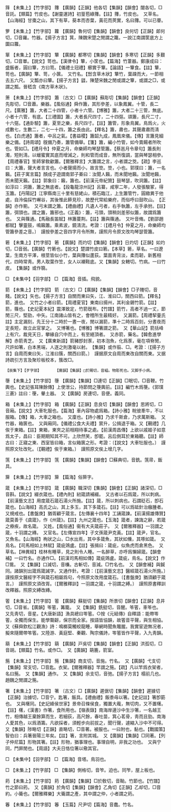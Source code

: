 <!-- { "loadSidebar": true } -->
箨	【未集上】【竹字部】	籜	【廣韻】【正韻】他各切【集韻】【韻會】闥各切，□音託。【類篇】竹皮也。【謝靈運詩】初篁苞綠籜。【註】籜，竹皮也。　又草名。【山海經】甘棗之山，其下有草，葵本而杏葉，黃花而莢實，名曰籜。可以已瞢。

箩	【未集上】【竹字部】	籮	【廣韻】魯何切【集韻】【韻會】良何切【正韻】郞何切，□音羅。竹器。【揚子方言】箕，陳魏宋楚之閒謂之籮。一說江南謂筐底方上圜曰籮。

箪	【未集上】【竹字部】	簞	【廣韻】都寒切【集韻】【韻會】多寒切【正韻】多艱切，□音單。【說文】笥也。【漢律令】簞，小筐也。【篇海】竹葦器。鄭康成曰：盛飯者，圓曰簞，方曰笥。【儀禮士冠禮】櫛實于簞。【論語】一簞食。【註】簞，笥也。【廣韻】簞、笥，小篋。　又竹名。【嵆含草木狀】簞竹，葉疎而大，一節相去五六尺。　又瓢亦曰簞。【揚子方言】瓥，陳楚宋魏之閒或謂之簞，或謂之□，或謂之瓢。晉嵇含《南方草木狀》。

箫	【未集上】【竹字部】	簫	〔古文〕□【廣韻】蘇彫切【集韻】【韻會】【正韻】先彫切，□音蕭。樂器。【風俗通】舜作簫，其形參差，以象鳳翼。十管，長二尺。【廣雅】簫，大者二十四管，小者十六管。【博雅】簫，大者二十三管，無底。小者十六管，有底。【三禮圖】簫，大者長尺四寸，二十四彄。頌簫，長尺二寸，十六彄。【通卦驗】簫，夏至之樂，長尺四寸。【註】簫管，形象鳥翼。鳥爲火，火成數七，生數二，二七一十四，簫之長由此。【釋名】簫，肅也，其聲肅肅而淸也。【白虎通】簫者，中呂之氣。【書益稷】簫韶九成，鳳凰來儀。【傳】言簫見細樂之備。【詩周頌】旣備乃奏，簫管備舉。【箋】簫，編小竹管，如今賣餳者所吹也。管如□。【禮月令】仲夏之月，命樂師均琴瑟管簫。【蔡邕月令章句】簫長則濁，短則淸。以蠟蜜實其底而增減之，則和管而成音，無所復調，當與琴瑟相參。【周禮春官】笙師掌敎龡簫。【爾雅釋言】大簫謂之言，小者謂之筊。【疏】李巡曰：大簫，聲大者言言也。小者聲揚而小，故言筊。筊，小也。郭璞曰：簫，一名籟。【莊子寓言篇】顏成子遊謂南郭子綦曰：汝聞人籟，而未聞地籟。汝聞地籟，而未聞天籟。【註】郭象曰：籟，簫也。【前漢元帝紀贊】鼓琴瑟，吹洞簫。【註】如淳曰：洞簫，簫之無底者。【段龜龍涼州記】呂纂，咸寧二年，人發張駿冢，得玉簫。【丹陽記】江寧縣南三十里有慈姥山，積石臨江，上生簫管竹，圓緻異于他處，自泠倫採竹嶰谷，其後惟此簳見珍，故歷代常給樂府，而俗呼曰鼓吹山。　【正韻】亦作箾。　又弓末謂之簫。【禮曲禮】凡遺人弓者，右手執簫，左手承弣。【註】簫，弭頭也。謂之簫，簫邪也。《正義》：簫，弓頭，頭稍剡差邪似簫，故謂爲簫也。　又與篠通。【馬融長笛賦】林簫蔓荆。【註】簫與篠通。　又叶音脩。【劉邵趙都賦】擊靈鼓，鳴籟簫。乘素波，鏡淸流。考證：〔【禮月令】仲夏之月，命樂師均管簫參差之音。〕　謹按參差之音四字月令所無，謹照月令原文改均琴瑟管簫。 

箬	【未集上】【竹字部】	箬	【廣韻】而灼切【集韻】【韻會】日灼切【正韻】如灼切，□音弱。【廣韻】竹箬也。【說文】楚謂竹皮曰箬。【本草】箬，草名。一曰遼葉，生南方平澤，根莖皆似小竹，葉與籜似蘆荻。葉面靑背淡，柔而韌，新舊相代，四時常靑。男人取葉作笠，女人以襯鞋底。又【集韻】女轄切。竹病。一曰竹皮。　【集韻】或作篛。

□	【未集中】【羽字部】	□	【篇海】音插。飛貌。

箭	【未集上】【竹字部】	箭	〔古文〕□【廣韻】【集韻】【韻會】□子賤切，音餞。【說文】矢也。【揚子方言】自關而東曰矢，江、淮曰□，關西曰箭。【釋名】箭，進也。　又竹之小者曰箭。【周禮夏官】東南曰揚州，其利金錫竹箭。【註】箭，篠也。【史記夏本紀】震澤致定，竹箭旣布。【竹譜】箭竹，高者不過一丈，節閒三尺，堅勁，中矢。江南諸山皆有之，會稽所生最精好。　又漏箭。【周禮挈壷氏註】主定漏刻，先王分十二時於一晝一夜，閒以漏箭，準十二時爲百刻，分晝夜而定長短，故立此官掌之。　又博箸也。【博雅】博箸謂之箭。　又【華山記】箭括峰上有穴，裁見天日，攀緣自穴中而上，有至絕頂者。　又赤箭，藥名。【韓愈進學解】赤箭靑芝。　又【廣東新語】箭豬卽封豕，初本泡魚，化爲豕，毫在項脊閒，尺許如箸，白本黑端，人逐之則激毫以射。　【集韻】或作翦、□。考證：〔【揚子方言】自周而東曰矢，江淮曰簇，關西曰箭。〕　謹据原文自周而東改自關而東。又据詩疏引方言及聚珍板校本，簇改□。 

	【辰集下】【歹字部】		【廣韻】【集韻】□於賜切，音縊。物彫死也。又脚手小病。

箯	【未集上】【竹字部】	箯	【廣韻】【集韻】□連切【正韻】□眠切，□音鞭。竹輿也。【史記張耳陳餘傳】上使泄公，持節問之箯輿前。【註】編竹木爲箯。《郭璞三蒼》註曰：箯，轝土器。　又【廣韻】房連切，音便。義同。

箱	【未集上】【竹字部】	箱	【廣韻】【正韻】息良切【集韻】【韻會】思將切，□音廂。【說文】大車牝服也。【篇海】車內容物處爲箱。【詩小雅】睆彼牽牛，不以服箱。【傳】箱，大車之箱也。　又廩也。【詩小雅】乃求千斯倉，乃求萬斯箱。　又竹器，箱篋也。　又與廂同。【儀禮公食大夫禮】賔升，公揖退于箱。又【覲禮】几俟于東箱。【註】東箱，東夾之前相翔待事之處。【前漢周昌傳】上欲以戚姬子如意爲太子，昌曰：臣期期知其不可。上欣然笑，卽罷。呂后側耳於東箱聽。【註】師古曰：正寢之東、西室皆曰箱，言似箱篋之形。考證：〔【說文】大車牡服也。〕　謹照原文牡改牝。〔【覲禮】俟于東箱。〕　謹照原文俟上增几字。 

箲	【未集上】【竹字部】	箲	【廣韻】【集韻】【韻會】□蘇典切，音銑。箲帚，飯具。

箳	【未集上】【竹字部】	箳	【篇海】俗簈字。

箴	【未集上】【竹字部】	箴	【廣韻】職深切【集韻】【韻會】【正韻】諸深切，□音斟。【說文】綴衣箴也。【禮內則】紉箴請補綴。　又古者以石爲箴，所以刺病。【前漢藝文志】用度箴石箴石湯火所施。【註】箴，所以刺病也。石謂砭石，卽石箴也。【山海經】高氏之山，其上多玉，其下多箴石。【註】可以爲砥針治癰腫者。　又規戒也。【書盤庚】猶胥顧于箴言。【左傳襄十四年】工誦箴諫。【前漢揚雄傳贊】箴莫善于《虞箴》，作《州箴》。【註】九州之箴也。【玉海】箴者，諫誨之辭，若箴之療疾，故名箴。　又姓。【風俗通】衞有大夫箴莊子。　又【爾雅釋器】一羽謂之箴，十羽謂之縳。　又官名。【左傳宣四年】子文孫箴尹克黃。【註】箴尹，官名。　又魚名。【山海經】栒狀之山，□水出焉，其中多箴魚，其狀如儵，其啄如箴。　又鳥名。【司馬相如上林賦】箴疵鵁盧。【註】張揖曰：箴疵，似魚虎而倉黑色。　又草名。【神異經】桂林有睡草，見之則令人睡。一名醉草，亦呼爲懶婦箴。【韻會補】一曰竹名。亦通作□。【前漢司馬相如傳】箴疵鵁盧。箴疵，鳥名。【說文】作□鴜。　又【集韻】口減切，音槏。古斬切，音減。□竹名也。　又【韻會補】與鍼同。諸韻別出箴爲箴誡字。又通作針。考證：〔【前漢藝文志】醫經箴石湯火所施。〕　謹按原文醫經字不與箴石相屬爲句，今照原文改用度箴石。〔【書盤庚】猶須顧于箴言。〕　謹照原文須改胥。〔【爾雅釋訓】一羽謂之箴，十羽謂之縛。〕　謹照原書釋訓改釋器。照原文縛改縳。 

箵	【未集上】【竹字部】	箵	【廣韻】蘇挺切【集韻】所景切【韻會】【正韻】息井切，□音省。【廣韻】笭箵，篝籠。　又【集韻】銑挺切，音醒。笭箵，車笭也。　又先靑切，音星。【大唐新語】漁具總曰笭箵。○按《元結傳》自釋語：能帶笭箵，全獨而保生。能學聱齖，保宗而全家。按語皆協韻，故箵音平聲，與生相協。又《蘇舜欽松江觀漁》詩：鳴榔莫觸蛟龍睡，舉網時聞魚鼈腥。我實宦遊無况者，擬來隨爾帶笭箵。又陸游、黃庭堅、秦觀、陶宗儀詩，笭箵皆作平聲，入九靑韻。

箶	【未集上】【竹字部】	箶	【廣韻】戸吳切【集韻】【韻會】【正韻】洪孤切，□音胡。【類篇】竹名。或作□。　又【廣韻】箶簏，箭室。

箷	【未集上】【竹字部】	箷	【集韻】商支切，音施。竹名。　又【廣韻】弋支切【集韻】常支切，□音匙。衣架。【爾雅釋器】竿謂之箷。【疏】凡以竿爲衣架者，名曰箷。　又【集韻】通作。　又【集韻】余支切，音弛。【揚子方言】榻前几也。趙魏之閒謂之箷。

箸	【未集上】【竹字部】	箸	〔古文〕□【廣韻】遲倨切【集韻】【韻會】遲據切【正韻】治據切，□音宁。匙箸，飯具。【禮曲禮】飯黍毋以箸。【史記註】箸卽筯也。　又與櫡同。【史記絳侯世家】景帝召條侯食，獨置大胾，無切肉，又不置櫡。【註】櫡，《漢書》作箸，食所用也。【嶺表錄】南海岸邊沙中生沙箸，一名越王竹，相傳越王棄餘算而生，若細荻，高尺餘，春吐苗，箕心茗骨，靑而且勁。南海人愛其色，以爲酒籌。凡欲採者，須輕步向前拔之，聞行聲，遽縮入沙中不可得。　又【集韻】陟略切【正韻】直略切，□音著。被服也。一曰附也，黏也。【戰國策】智伯曰：兵箸晉陽三年矣。【註】箸，言附其城。　又【廣韻】【集韻】□同著。【列子仲尼篇】形物其箸。【註】形物，猶事理也。事理自明，非我之功也。　又與宁同，門屛閒也。【周語】大夫日恪位箸以儆其官。

□	【未集中】【羽字部】	□	【篇海】音塔。鳥羽也。

□	【未集上】【竹字部】	□	【集韻】側格切，音笮。迫也。同笮，屋上板也。

箹	【未集上】【竹字部】	箹	【廣韻】【集韻】□於敎切，音靿。竹節也。【竹譜】竹之節曰箹。　又【廣韻】於角切【集韻】【韻會】乙角切【正韻】乙却切，□音約。小籥也。【爾雅釋樂】大籥謂之產，其中謂之仲，小者謂之箹。

箺	【未集上】【竹字部】	箺	【玉篇】尺尹切【篇海】音蠢。竹名。

